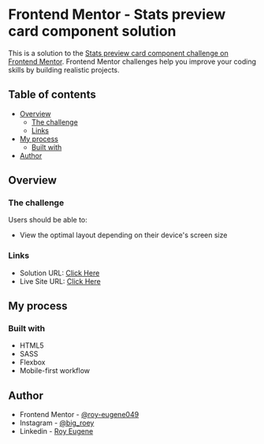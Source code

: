 # Frontend Mentor - Stats preview card component solution

This is a solution to the [Stats preview card component challenge on Frontend Mentor](https://www.frontendmentor.io/challenges/stats-preview-card-component-8JqbgoU62). Frontend Mentor challenges help you improve your coding skills by building realistic projects. 

## Table of contents

- [Overview](#overview)
  - [The challenge](#the-challenge)
  - [Links](#links)
- [My process](#my-process)
  - [Built with](#built-with)
- [Author](#author)

## Overview

### The challenge

Users should be able to:

- View the optimal layout depending on their device's screen size


### Links

- Solution URL: [Click Here](https://www.frontendmentor.io/solutions/stats-preview-car-component-ry1n99BN5)
- Live Site URL: [Click Here](https://stats-preview-card-component-zeta-beryl.vercel.app/)

## My process

### Built with

- HTML5
- SASS
- Flexbox
- Mobile-first workflow

## Author

- Frontend Mentor - [@roy-eugene049](https://www.frontendmentor.io/profile/roy-eugene049)
- Instagram - [@big_roey](https://www.instagram.com/big_roey/)
- Linkedin - [Roy Eugene](https://www.linkedin.com/in/roy-eugene-2a1a361b4/)

